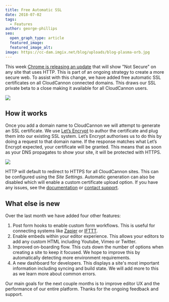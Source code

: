 ```yaml
---
title: Free Automatic SSL
date: 2018-07-02
tags:
  - Features
author: george-phillips
seo:
  open_graph_type: article
  featured_image:
  featured_image_alt:
image: https://cc-dam.imgix.net/blog/uploads/blog-plasma-orb.jpg
---
```


This week [Chrome is releasing an update](https://security.googleblog.com/2018/02/a-secure-web-is-here-to-stay.html) that will show "Not Secure" on any site that uses HTTP. This is part of an ongoing strategy to create a more secure web. To assist with this change, we have added free automatic SSL certificates on all CloudCannon connected domains. This draws our SSL private beta to a close making it available for all CloudCannon users.

![](https://cc-dam.imgix.net/blog/assets/blog/free-automatic-ssl/treatment-of-http-pages1x.png)

## How it works

Once you add a domain name to CloudCannon we will attempt to generate an SSL certificate. We use [Let’s Encrypt](https://letsencrypt.org/) to author the certificate and plug them into our existing SSL system. Let’s Encrypt authorises us to do this by doing a request to that domain name. If the response matches what Let’s Encrypt expected, your certificate will be granted. This means that as soon as your DNS propagates to show your site, it will be protected with HTTPS.

![](https://cc-dam.imgix.net/blog/assets/blog/free-automatic-ssl/f1c251082b2ed18c0769acfd4c61f8ad.png)

HTTP will default to redirect to HTTPS for all CloudCannon sites. This can be configured using the *Site Settings*. Automatic generation can also be disabled which will enable a custom certificate upload option. If you have any issues, see the [documentation](https://docs.cloudcannon.com/ssl/letsencrypt/#doc) or [contact support](/contact/).

## What else is new


Over the last month we have added four other features:

1. Post form hooks to enable custom form workflows. This is useful for connecting systems like [Zapier](https://zapier.com/) or [IFTTT](https://ifttt.com/).
2. Enable embeds within your editor experience. This allows your editors to add any custom HTML including Youtube, Vimeo or Twitter.
3. Improved on-boarding flow. This cuts down the number of options when creating a site to keep it focused. We hope to improve this by automatically detecting more environment requirements.
4. A new dashboard for developers. This displays a site's most important information including syncing and build state. We will add more to this as we learn more about common errors.

Our main goals for the next couple months is to improve editor UX and the performance of our entire platform. Thanks for the ongoing feedback and support.